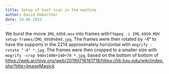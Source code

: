 ```yaml
---
title: Setup of hoof scan in the machine
author: David Haberthür
date: 14.06.2022
---
```


We burst the movie `IMG_6950.mov` into frames with`ffmpeg -i IMG_6950.MOV setup-frames/IMG_6950%04d.jpg`.
The frames were then rotated by -4° to have the supports in the 2214 approximately horizontal with
`mogrify -rotate "-4" *.jpg`.
The frames were then cropped to a smaller size with `mogrify -crop 940x1400+140+70 *.jpg`, based on the bottom of bottom of https://web.archive.org/web/20190716161718/https://lib.bsu.edu/wiki/index.php?title=ImageMagick
